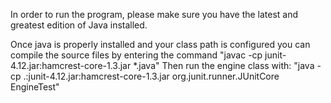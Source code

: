 In order to run the program, please make sure you have the latest
and greatest edition of Java installed.

Once java is properly installed and your class path is configured
you can compile the source files by entering the command
"javac -cp junit-4.12.jar:hamcrest-core-1.3.jar *.java"
Then run the engine class with:
"java -cp .:junit-4.12.jar:hamcrest-core-1.3.jar org.junit.runner.JUnitCore EngineTest"

